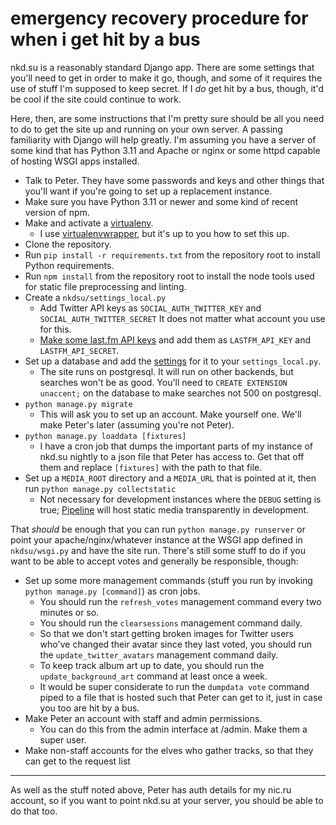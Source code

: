 # emergency recovery procedure for when i get hit by a bus

nkd.su is a reasonably standard Django app. There are some settings that you'll
need to get in order to make it go, though, and some of it requires the use of
stuff I'm supposed to keep secret. If I *do* get hit by a bus, though, it'd be
cool if the site could continue to work.

Here, then, are some instructions that I'm pretty sure should be all you need
to do to get the site up and running on your own server. A passing familiarity
with Django will help greatly. I'm assuming you have a server of some kind that
has Python 3.11 and Apache or nginx or some httpd capable of hosting WSGI apps
installed.

- Talk to Peter. They have some passwords and keys and other things that you'll
  want if you're going to set up a replacement instance.
- Make sure you have Python 3.11 or newer and some kind of recent version of
  npm.
- Make and activate a [virtualenv][venv].
    - I use [virtualenvwrapper][vew], but it's up to you how to set this up.
- Clone the repository.
- Run `pip install -r requirements.txt` from the repository root to install
  Python requirements.
- Run `npm install` from the repository root to install the node tools used for
  static file preprocessing and linting.
- Create a `nkdsu/settings_local.py`
    - Add Twitter API keys as `SOCIAL_AUTH_TWITTER_KEY` and
      `SOCIAL_AUTH_TWITTER_SECRET` It does not matter what account you use for
      this.
    - [Make some last.fm API keys][lastfmapikeys] and add them as
      `LASTFM_API_KEY` and `LASTFM_API_SECRET`.
- Set up a database and add the [settings][db] for it to your
  `settings_local.py`.
    - The site runs on postgresql. It will run on other backends, but searches
      won't be as good. You'll need to `CREATE EXTENSION unaccent;` on the
      database to make searches not 500 on postgresql.
- `python manage.py migrate`
    - This will ask you to set up an account. Make yourself one. We'll make
      Peter's later (assuming you're not Peter).
- `python manage.py loaddata [fixtures]`
    - I have a cron job that dumps the important parts of my instance of nkd.su
      nightly to a json file that Peter has access to. Get that off them and
      replace `[fixtures]` with the path to that file.
- Set up a `MEDIA_ROOT` directory and a `MEDIA_URL` that is pointed at it, then
  run `python manage.py collectstatic`
    - Not necessary for development instances where the `DEBUG` setting is
      true; [Pipeline][pl] will host static media transparently in development.

That *should* be enough that you can run `python manage.py runserver` or point
your apache/nginx/whatever instance at the WSGI app defined in `nkdsu/wsgi.py`
and have the site run. There's still some stuff to do if you want to be able
to accept votes and generally be responsible, though:

- Set up some more management commands (stuff you run by invoking `python
  manage.py [command]`) as cron jobs.
    - You should run the `refresh_votes` management command every two minutes
      or so.
    - You should run the `clearsessions` management command daily.
    - So that we don't start getting broken images for Twitter users who've
      changed their avatar since they last voted, you should run the
      `update_twitter_avatars` management command daily.
    - To keep track album art up to date, you should run the
      `update_background_art` command at least once a week.
    - It would be super considerate to run the `dumpdata vote` command piped to
      a file that is hosted such that Peter can get to it, just in case you too
      are hit by a bus.
- Make Peter an account with staff and admin permissions.
    - You can do this from the admin interface at /admin. Make them a super
      user.
- Make non-staff accounts for the elves who gather tracks, so that they can get
  to the request list

----

As well as the stuff noted above, Peter has auth details for my nic.ru
account, so if you want to point nkd.su at your server, you should be able to
do that too.

[lastfmapikeys]: http://www.last.fm/api/account/create
[db]: https://docs.djangoproject.com/en/dev/ref/settings/#databases
[venv]: https://docs.python.org/3.11/tutorial/venv.html#tut-venv
[vew]: https://virtualenvwrapper.readthedocs.io/
[pl]: https://django-pipeline.readthedocs.io/
